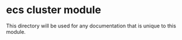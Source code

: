 # ecs cluster module

This directory will be used for any documentation that is unique to this module.
